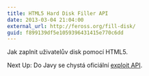 ```yaml
---
title: HTML5 Hard Disk Filler API
date: 2013-03-04 21:04:00
external_url: http://feross.org/fill-disk/
guid: f899139df5e1059396431415e770c6dd
---
```


Jak zaplnit uživatelův disk pomocí HTML5.

Next Up: Do Javy se chystá oficiální [exploit API](https://twitter.com/meetingcpp/status/307940034412175360).
